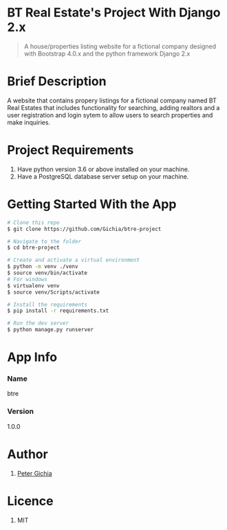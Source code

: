 # BT Real Estate's Project With Django 2.x
> A house/properties listing website for a fictional company designed with Bootstrap 4.0.x and the python framework Django 2.x

# Brief Description
A website that contains propery listings for a fictional company named BT Real Estates that includes functionality for searching, adding realtors and a user registration and login sytem to allow users to search properties and make inquiries.

# Project Requirements
1. Have python version 3.6 or above installed on your machine.
2. Have a PostgreSQL database server setup on your machine.

# Getting Started With the App

```bash
# Clone this repo
$ git clone https://github.com/Gichia/btre-project

# Navigate to the folder
$ cd btre-project

# Create and activate a virtual environment
$ python -m venv ./venv
$ source venv/bin/activate
# For windows
$ virtualenv venv
$ source venv/Scripts/activate

# Install the requirements
$ pip install -r requirements.txt

# Run the dev server
$ python manage.py runserver
```

# App Info
### Name
btre
### Version
1.0.0

# Author
1. [Peter Gichia](https://github.com/Gichia "My Github Profile")

# Licence
1. MIT
